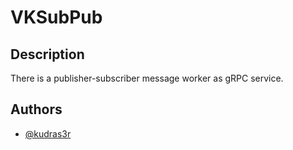 # VKSubPub

## Description

There is a publisher-subscriber message worker as gRPC service.

## Authors

- [@kudras3r](https://www.github.com/kudras3r)